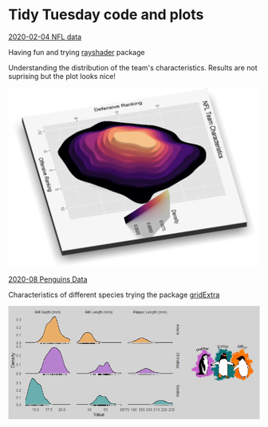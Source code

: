# Tidy Tuesday code and plots

[2020-02-04 NFL data](https://github.com/ichisa/TidyTuesday/tree/master/2020-02-03-NFL)

Having fun and trying [rayshader](https://www.rayshader.com/) package

Understanding the distribution of the team's characteristics. Results are not suprising but the plot looks nice!

<img src="https://github.com/ichisa/TidyTuesday/blob/master/2020-02-03-NFL/team-characteristics-1.PNG" width="600" />




[2020-08 Penguins Data](https://github.com/ichisa/TidyTuesday/tree/master/2020-08)

Characteristics of different species trying the package [gridExtra](https://cran.r-project.org/web/packages/gridExtra/vignettes/arrangeGrob.html)

<img src="https://github.com/ichisa/TidyTuesday/blob/master/2020-08/plot.jpeg" />
